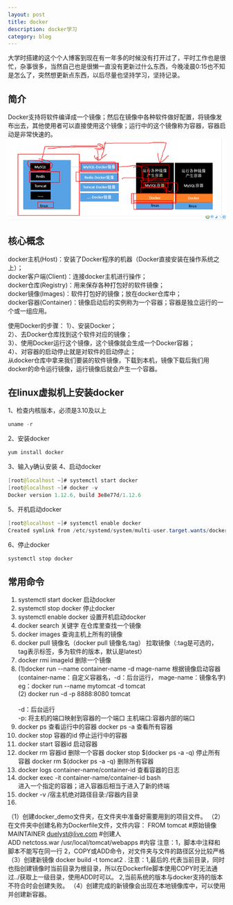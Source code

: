 ```yaml
---
layout: post
title: docker
description: docker学习
category: blog
---
```


大学时搭建的这个个人博客到现在有一年多的时候没有打开过了，平时工作也是很忙，杂事很多，当然自己也是很懒一直没有更新过什么东西，今晚凌晨0:15也不知是怎么了，突然想更新点东西，以后尽量也坚持学习，坚持记录。

简介
-
Docker支持将软件编译成一个镜像；然后在镜像中各种软件做好配置，将镜像发布出去，其他使用者可以直接使用这个镜像；运行中的这个镜像称为容器，容器启动是非常快速的。
![001](/images/docker/001.png)

核心概念
-
docker主机(Host)：安装了Docker程序的机器（Docker直接安装在操作系统之上）；<br>
docker客户端(Client)：连接docker主机进行操作；<br>
docker仓库(Registry)：用来保存各种打包好的软件镜像；<br>
docker镜像(Images)：软件打包好的镜像；放在docker仓库中；<br>
docker容器(Container)：镜像启动后的实例称为一个容器；容器是独立运行的一个或一组应用。<br>

使用Docker的步骤：
1）、安装Docker；<br>
2）、去Docker仓库找到这个软件对应的镜像；<br>
3）、使用Docker运行这个镜像，这个镜像就会生成一个Docker容器；<br>
4）、对容器的启动停止就是对软件的启动停止；<br>
从docker仓库中拿来我们要装的软件镜像，下载到本机，镜像下载后我们用docker的命令运行镜像，运行镜像后就会产生一个容器。<br>

在linux虚拟机上安装docker
-
1、检查内核版本，必须是3.10及以上
```java
uname -r
```
2、安装docker
```java
yum install docker
```
3、输入y确认安装
4、启动docker
```java
[root@localhost ~]# systemctl start docker
[root@localhost ~]# docker -v
Docker version 1.12.6, build 3e8e77d/1.12.6
```
5、开机启动docker
```java
[root@localhost ~]# systemctl enable docker
Created symlink from /etc/systemd/system/multi-user.target.wants/docker.service to /usr/lib/systemd/system/docker.service.
```
6、停止docker
```java
systemctl stop docker
```

常用命令
-
1.  systemctl start docker     启动docker<br>
2.  systemctl stop docker     停止docker<br>
3.  systemctl enable docker     设置开机启动docker<br>
4.  docker search 关键字	        在仓库里查找一个镜像<br>
5.  docker images 			查询主机上所有的镜像<br>
6.  docker pull 镜像名（docker pull 镜像名:tag） 	拉取镜像（:tag是可选的，tag表示标签，多为软件的版本，默认是latest）<br>
7.  docker rmi imageId		删除一个镜像<br>
8.  (1)docker run --name container-name -d mage-name   根据镜像启动容器   (container-name：自定义容器名，-d：后台运行， mage-name：镜像名字)  
       eg：docker run --name mytomcat -d tomcat <br>
    (2) docker run -d -p 8888:8080 tomcat<br>  
         -d：后台运行<br>
         -p: 将主机的端口映射到容器的一个端口    主机端口:容器内部的端口<br>
9.  docker ps  查看运行中的容器            docker ps -a  查看所有容器
10. docker stop 容器的id                停止运行中的容器
11. docker start 容器id                    启动容器
12. docker rm 容器id                       删除一个容器
    docker stop $(docker ps -a -q)	停止所有容器
    docker rm $(docker ps -a -q)	删除所有容器
13. docker logs container-name/container-id     查看容器的日志
14. docker exec -it container-name/container-id bash			
进入一个指定的容器；进入容器后相当于进入了新的终端
15. docker -v /宿主机绝对路径目录:/容器内目录 
16. 
（1）创建docker_demo文件夹，在文件夹中准备好需要用到的项目文件。
（2）在文件夹中创建名称为Dockerfile文件，文件内容：
FROM tomcat						#原始镜像
MAINTAINER duelyst@live.com  				#创建人	  
ADD netctoss.war /usr/local/tomcat/webapps	#内容
注意：1，脚本中注释和脚本不能写在同一行
           2，COPY或ADD命令，对文件夹与文件的路径区分比较严格
（3）创建新镜像 docker build -t tomcat2 .
注意：1,最后的.代表当前目录，同时也指创建镜像时当前目录为根目录，所以在Dockerfile脚本使用COPY时无法通过../获取上一级目录，使用ADD时可以。
           2,当前系统的版本与docker支持的版本不符合时会创建失败。
（4）创建完成的新镜像会出现在本地镜像库中，可以使用并创建新容器。


